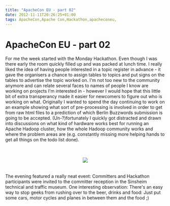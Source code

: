 ```yaml
---
title: "ApacheCon EU - part 02"
date: 2012-11-11T20:26:25+01:00
tags: ApacheCon,Apache Con,Hackathon,apacheconeu,
---
```


# ApacheCon EU - part 02


For me the week started with the Monday Hackathon. Even though I was there early the room quickly filled up and was 
packed at lunch time. I really liked the idea of having people interested in a topic register in advance - it gave the 
organisers a chance to assign tables to topics and put signs on the tables to advertise the topic worked on. I'm not 
too new to the community anymore and can relate several faces to names of people I know are working on projects I'm 
interested in - however I would hope that this little bit of extra transperancy made it easier for newcomers to figure 
out who is working on what. Originally I wanted to spend the day continuing to work on an example showing what sort of 
pre-processing is involved in order to get from raw html files to a prediction of which Berlin Buzzwords submission is 
going to be accepted. (Un-?)fortunately I quickly got distracted and drawn into discussions on what kind of hardware 
works best for running an Apache Hadoop cluster, how the whole Hadoop community works and where the problem areas are 
(e.g. constantly missing more helping hands to get all things on the todo list done).<br><br><center><br><img 
src="http://isabel-drost.de/Bilder/wordpress/apache_2013.jpg"/><br></center><br><br>The evening featured a really neat 
event: Committers and Hackathon participants were invited to the committer reception in the Sinsheim technical and 
traffic museum. One interesting observation: There's an easy way to stop geeks from rushing over to the beer, drinks 
and food: Just put some cars, motor cycles and planes in between them and the food ;)
